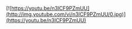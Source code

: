 
[![https://youtu.be/n3lCF9PZmUU](http://img.youtube.com/vi/n3lCF9PZmUU/0.jpg)](https://youtu.be/n3lCF9PZmUU)
